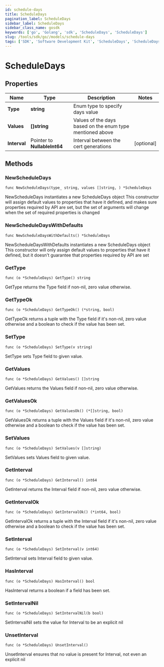 ```yaml
---
id: schedule-days
title: ScheduleDays
pagination_label: ScheduleDays
sidebar_label: ScheduleDays
sidebar_class_name: gosdk
keywords: ['go', 'Golang', 'sdk', 'ScheduleDays', 'ScheduleDays'] 
slug: /tools/sdk/go//models/schedule-days
tags: ['SDK', 'Software Development Kit', 'ScheduleDays', 'ScheduleDays']
---
```


# ScheduleDays

## Properties

Name | Type | Description | Notes
------------ | ------------- | ------------- | -------------
**Type** | **string** | Enum type to specify days value | 
**Values** | **[]string** | Values of the days based on the enum type mentioned above | 
**Interval** | Pointer to **NullableInt64** | Interval between the cert generations | [optional] 

## Methods

### NewScheduleDays

`func NewScheduleDays(type_ string, values []string, ) *ScheduleDays`

NewScheduleDays instantiates a new ScheduleDays object
This constructor will assign default values to properties that have it defined,
and makes sure properties required by API are set, but the set of arguments
will change when the set of required properties is changed

### NewScheduleDaysWithDefaults

`func NewScheduleDaysWithDefaults() *ScheduleDays`

NewScheduleDaysWithDefaults instantiates a new ScheduleDays object
This constructor will only assign default values to properties that have it defined,
but it doesn't guarantee that properties required by API are set

### GetType

`func (o *ScheduleDays) GetType() string`

GetType returns the Type field if non-nil, zero value otherwise.

### GetTypeOk

`func (o *ScheduleDays) GetTypeOk() (*string, bool)`

GetTypeOk returns a tuple with the Type field if it's non-nil, zero value otherwise
and a boolean to check if the value has been set.

### SetType

`func (o *ScheduleDays) SetType(v string)`

SetType sets Type field to given value.


### GetValues

`func (o *ScheduleDays) GetValues() []string`

GetValues returns the Values field if non-nil, zero value otherwise.

### GetValuesOk

`func (o *ScheduleDays) GetValuesOk() (*[]string, bool)`

GetValuesOk returns a tuple with the Values field if it's non-nil, zero value otherwise
and a boolean to check if the value has been set.

### SetValues

`func (o *ScheduleDays) SetValues(v []string)`

SetValues sets Values field to given value.


### GetInterval

`func (o *ScheduleDays) GetInterval() int64`

GetInterval returns the Interval field if non-nil, zero value otherwise.

### GetIntervalOk

`func (o *ScheduleDays) GetIntervalOk() (*int64, bool)`

GetIntervalOk returns a tuple with the Interval field if it's non-nil, zero value otherwise
and a boolean to check if the value has been set.

### SetInterval

`func (o *ScheduleDays) SetInterval(v int64)`

SetInterval sets Interval field to given value.

### HasInterval

`func (o *ScheduleDays) HasInterval() bool`

HasInterval returns a boolean if a field has been set.

### SetIntervalNil

`func (o *ScheduleDays) SetIntervalNil(b bool)`

 SetIntervalNil sets the value for Interval to be an explicit nil

### UnsetInterval
`func (o *ScheduleDays) UnsetInterval()`

UnsetInterval ensures that no value is present for Interval, not even an explicit nil

